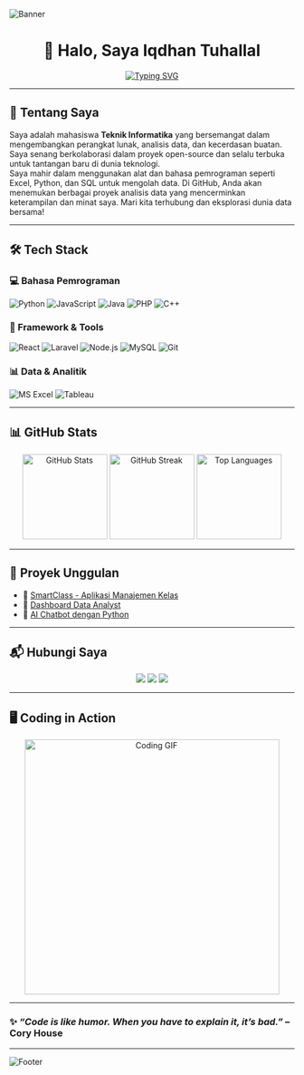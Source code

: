 <!-- Banner -->
![Banner](https://capsule-render.vercel.app/api?type=waving&height=250&text=Iqdhan%20Tuhallal%20(@itsmeDhanz)&fontSize=40&fontAlign=50&fontAlignY=40&color=0:0F2027,100:2C5364&fontColor=ffffff&animation=fadeIn&desc=Software%20Developer%20|%20Data%20Analyst%20|%20Tech%20Enthusiast&descAlign=50&descAlignY=65)



<h1 align="center">👋 Halo, Saya Iqdhan Tuhallal</h1>

<p align="center">
  <a href="https://git.io/typing-svg">
    <img src="https://readme-typing-svg.herokuapp.com?font=Fira+Code&size=22&duration=3000&pause=1000&color=00FFFF&center=true&vCenter=true&width=435&lines=Mahasiswa+Teknik+Informatika;Software+Developer;Data+Analyst+Enthusiast;Open+Source+Contributor" alt="Typing SVG" />
  </a>
</p>

---

## 🚀 Tentang Saya  
Saya adalah mahasiswa **Teknik Informatika** yang bersemangat dalam mengembangkan perangkat lunak, analisis data, dan kecerdasan buatan.  
Saya senang berkolaborasi dalam proyek open-source dan selalu terbuka untuk tantangan baru di dunia teknologi.  
Saya mahir dalam menggunakan alat dan bahasa pemrograman seperti Excel, Python, dan SQL untuk mengolah data.
Di GitHub, Anda akan menemukan berbagai proyek analisis data yang mencerminkan keterampilan dan minat saya. Mari kita terhubung dan eksplorasi dunia data bersama!

---

## 🛠️ Tech Stack  

### **💻 Bahasa Pemrograman**  
![Python](https://img.shields.io/badge/Python-3776AB?style=for-the-badge&logo=python&logoColor=white)
![JavaScript](https://img.shields.io/badge/JavaScript-F7DF1E?style=for-the-badge&logo=javascript&logoColor=black)
![Java](https://img.shields.io/badge/Java-007396?style=for-the-badge&logo=java&logoColor=white)
![PHP](https://img.shields.io/badge/PHP-777BB4?style=for-the-badge&logo=php&logoColor=white)
![C++](https://img.shields.io/badge/C++-00599C?style=for-the-badge&logo=c%2B%2B&logoColor=white)

### **🧩 Framework & Tools**  
![React](https://img.shields.io/badge/React-61DAFB?style=for-the-badge&logo=react&logoColor=black)
![Laravel](https://img.shields.io/badge/Laravel-FF2D20?style=for-the-badge&logo=laravel&logoColor=white)
![Node.js](https://img.shields.io/badge/Node.js-339933?style=for-the-badge&logo=node.js&logoColor=white)
![MySQL](https://img.shields.io/badge/MySQL-4479A1?style=for-the-badge&logo=mysql&logoColor=white)
![Git](https://img.shields.io/badge/Git-F05032?style=for-the-badge&logo=git&logoColor=white)

### **📊 Data & Analitik**  
![MS Excel](https://img.shields.io/badge/Microsoft_Excel-217346?style=for-the-badge&logo=microsoft-excel&logoColor=white)
![Tableau](https://img.shields.io/badge/Tableau-E97627?style=for-the-badge&logo=tableau&logoColor=white)

---

## 📊 GitHub Stats  

<p align="center">
  <img height="150" src="https://github-readme-stats.vercel.app/api?username=itsmeDhanz&show_icons=true&theme=tokyonight&hide_border=true" alt="GitHub Stats"/>
  <img height="150" src="https://github-readme-streak-stats.herokuapp.com/?user=itsmeDhanz&theme=tokyonight&hide_border=true" alt="GitHub Streak"/>
  <img height="150" src="https://github-readme-stats.vercel.app/api/top-langs/?username=itsmeDhanz&layout=compact&theme=tokyonight&hide_border=true" alt="Top Languages"/>
</p>

---

## 🌟 Proyek Unggulan  

- 🔗 [SmartClass - Aplikasi Manajemen Kelas](https://github.com/itsmeDhanz/SmartClass)  
- 🔗 [Dashboard Data Analyst](https://github.com/itsmeDhanz/Dashboard-Data-Analyst)  
- 🔗 [AI Chatbot dengan Python](https://github.com/itsmeDhanz/AI-Chatbot)  

---

## 📬 Hubungi Saya  

<p align="center">
  <a href="https://facebook.com/iqdhantuhallal"><img src="https://img.shields.io/badge/Facebook-1877F2?style=for-the-badge&logo=facebook&logoColor=white"></a>
  <a href="https://instagram.com/iqdhan046"><img src="https://img.shields.io/badge/Instagram-E4405F?style=for-the-badge&logo=instagram&logoColor=white"></a>
  <a href="mailto:iqdhan046@gmail.com"><img src="https://img.shields.io/badge/Email-D14836?style=for-the-badge&logo=gmail&logoColor=white"></a>
</p>

---

## 🖥️ Coding in Action  

<p align="center">
  <img src="https://media.giphy.com/media/qgQUggAC3Pfv687qPC/giphy.gif" width="450" alt="Coding GIF"/>
</p>

---

### ✨ _“Code is like humor. When you have to explain it, it’s bad.”_ – Cory House

---

![Footer](https://capsule-render.vercel.app/api?type=waving&color=0:1E90FF,100:FF1493&height=100&section=footer&theme=tokyonight)
